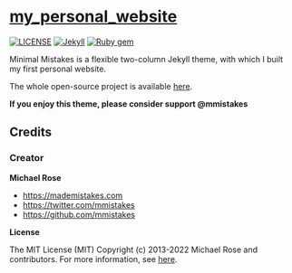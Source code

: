 # [my_personal_website](https://mmistakes.github.io/minimal-mistakes/)

[![LICENSE](https://img.shields.io/badge/license-MIT-lightgrey.svg)](https://raw.githubusercontent.com/mmistakes/minimal-mistakes/master/LICENSE)
[![Jekyll](https://img.shields.io/badge/jekyll-%3E%3D%203.7-blue.svg)](https://jekyllrb.com/)
[![Ruby gem](https://img.shields.io/gem/v/minimal-mistakes-jekyll.svg)](https://rubygems.org/gems/minimal-mistakes-jekyll)

Minimal Mistakes is a flexible two-column Jekyll theme, with which I built my first personal website. 

The whole open-source project is available [here](https://github.com/mmistakes/minimal-mistakes).

**If you enjoy this theme, please consider support @mmistakes** 

## Credits

### Creator

**Michael Rose**

- <https://mademistakes.com>
- <https://twitter.com/mmistakes>
- <https://github.com/mmistakes>

**License**

The MIT License (MIT)
Copyright (c) 2013-2022 Michael Rose and contributors. 
For more information, see [here](https://github.com/mmistakes/minimal-mistakes).
